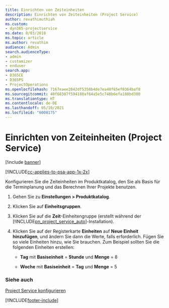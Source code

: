 ```yaml
---
title: Einrichten von Zeiteinheiten
description: Einrichten von Zeiteinheiten (Project Service)
author: revathimuthiah
ms.custom:
- dyn365-projectservice
ms.date: 8/03/2018
ms.topic: article
ms.author: revathim
audience: Admin
search.audienceType:
- admin
- customizer
- enduser
search.app:
- D365CE
- D365PS
- ProjectOperations
ms.openlocfilehash: 7167eaee2842df5358b4de7ea40f65ef0364baf8
ms.sourcegitcommit: 40f68387f594180af64a5e5c748b6efa188bd300
ms.translationtype: HT
ms.contentlocale: de-DE
ms.lasthandoff: 05/10/2021
ms.locfileid: "6008175"
---
```

# <a name="set-up-time-units-project-service"></a>Einrichten von Zeiteinheiten (Project Service)

[!include [banner](../includes/psa-now-project-operations.md)]

[!INCLUDE[cc-applies-to-psa-app-1x-2x](../includes/cc-applies-to-psa-app-1x-2x.md)]

Konfigurieren Sie die Zeiteinheiten im Produktkatalog, den Sie als Basis für die Terminplanung und das Berechnen Ihrer Projekte benutzen.  
  
1. Gehen Sie zu **Einstellungen > Produktkatalog**.  
  
2. Klicken Sie auf **Einheitsgruppen**.  
  
3. Klicken Sie auf die **Zeit**-Einheitengruppe (erstellt während der [!INCLUDE[pn_project_service_auto](../includes/pn-project-service-auto.md)]-Installation).  
  
4. Klicken Sie auf der Registerkarte **Einheiten** auf **Neue Einheit hinzufügen**, und ändern Sie dann die Werte, falls erforderlich. Fügen Sie so viele Einheiten hinzu, wie Sie brauchen. Zum Beispiel sollten Sie die folgenden Einheiten erstellen:  
  
   - **Tag** mit **Basiseinheit** = **Stunde** und **Menge** = 8  
  
   - **Woche** mit **Basiseinheit** = **Tag** und **Menge** = 5  
  
### <a name="see-also"></a>Siehe auch  
 [Project Service konfigurieren](../psa/configure.md)


[!INCLUDE[footer-include](../includes/footer-banner.md)]